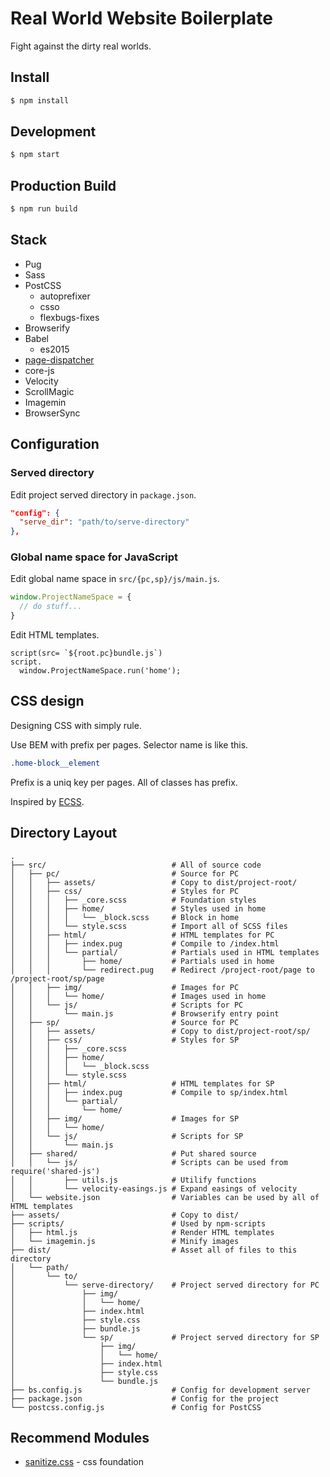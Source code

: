 # Real World Website Boilerplate

Fight against the dirty real worlds.

## Install

```bash
$ npm install
```

## Development

```bash
$ npm start
```

## Production Build

```bash
$ npm run build
```

## Stack

- Pug
- Sass
- PostCSS
  - autoprefixer
  - csso
  - flexbugs-fixes
- Browserify
- Babel
  - es2015
- [page-dispatcher](https://github.com/yuheiy/page-dispatcher)
- core-js
- Velocity
- ScrollMagic
- Imagemin
- BrowserSync

## Configuration

### Served directory

Edit project served directory in `package.json`.

```json
"config": {
  "serve_dir": "path/to/serve-directory"
},
```

### Global name space for JavaScript

Edit global name space in `src/{pc,sp}/js/main.js`.

```javascript
window.ProjectNameSpace = {
  // do stuff...
}
```

Edit HTML templates.

```jade
script(src= `${root.pc}bundle.js`)
script.
  window.ProjectNameSpace.run('home');
```

## CSS design

Designing CSS with simply rule.

Use BEM with prefix per pages. Selector name is like this.

```scss
.home-block__element
```

Prefix is a uniq key per pages. All of classes has prefix.

Inspired by [ECSS](http://ecss.io/).

## Directory Layout

```
.
├── src/                            # All of source code
│   ├── pc/                         # Source for PC
│   │   ├── assets/                 # Copy to dist/project-root/
│   │   ├── css/                    # Styles for PC
│   │   │   ├── _core.scss          # Foundation styles
│   │   │   ├── home/               # Styles used in home
│   │   │   │   └── _block.scss     # Block in home
│   │   │   └── style.scss          # Import all of SCSS files
│   │   ├── html/                   # HTML templates for PC
│   │   │   ├── index.pug           # Compile to /index.html
│   │   │   └── partial/            # Partials used in HTML templates
│   │   │       ├── home/           # Partials used in home
│   │   │       └── redirect.pug    # Redirect /project-root/page to /project-root/sp/page
│   │   ├── img/                    # Images for PC
│   │   │   └── home/               # Images used in home
│   │   └── js/                     # Scripts for PC
│   │       └── main.js             # Browserify entry point
│   ├── sp/                         # Source for PC
│   │   ├── assets/                 # Copy to dist/project-root/sp/
│   │   ├── css/                    # Styles for SP
│   │   │   ├── _core.scss
│   │   │   ├── home/
│   │   │   │   └── _block.scss
│   │   │   └── style.scss
│   │   ├── html/                   # HTML templates for SP
│   │   │   ├── index.pug           # Compile to sp/index.html
│   │   │   └── partial/
│   │   │       └── home/
│   │   ├── img/                    # Images for SP
│   │   │   └── home/
│   │   └── js/                     # Scripts for SP
│   │       └── main.js
│   ├── shared/                     # Put shared source
│   │   └── js/                     # Scripts can be used from require('shared-js')
│   │       ├── utils.js            # Utilify functions
│   │       └── velocity-easings.js # Expand easings of velocity
│   └── website.json                # Variables can be used by all of HTML templates
├── assets/                         # Copy to dist/
├── scripts/                        # Used by npm-scripts
│   ├── html.js                     # Render HTML templates
│   └── imagemin.js                 # Minify images
├── dist/                           # Asset all of files to this directory
│   └── path/
│       └── to/
│           └── serve-directory/    # Project served directory for PC
│               ├── img/
│               │   └── home/
│               ├── index.html
│               ├── style.css
│               ├── bundle.js
│               └── sp/             # Project served directory for SP
│                   ├── img/
│                   │   └── home/
│                   ├── index.html
│                   ├── style.css
│                   └── bundle.js
├── bs.config.js                    # Config for development server
├── package.json                    # Config for the project
└── postcss.config.js               # Config for PostCSS
```

## Recommend Modules

- [sanitize.css](https://github.com/jonathantneal/sanitize.css) - css foundation

